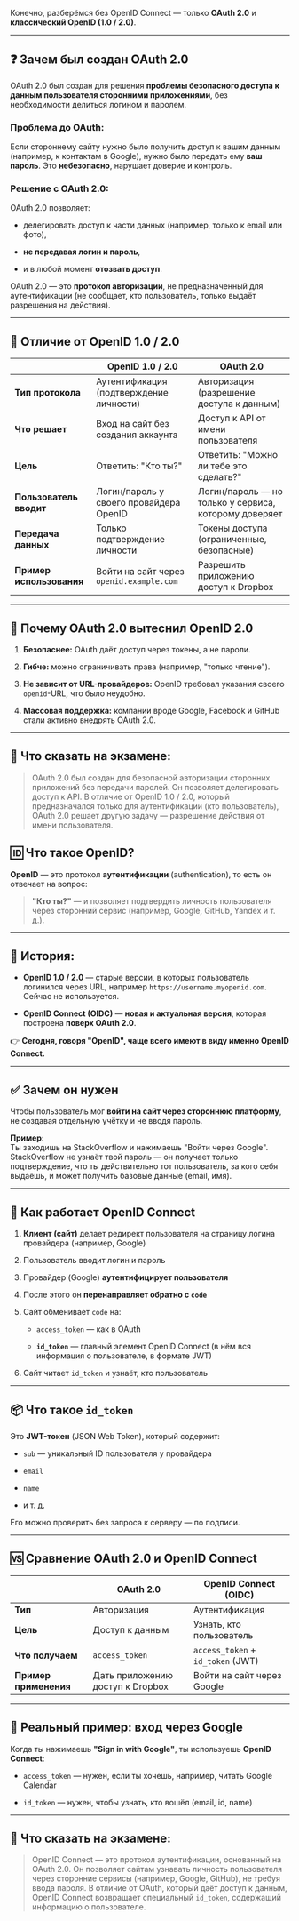 Конечно, разберёмся без OpenID Connect — только **OAuth 2.0** и **классический OpenID (1.0 / 2.0)**.

---

## ❓ Зачем был создан OAuth 2.0

OAuth 2.0 был создан для решения **проблемы безопасного доступа к данным пользователя сторонними приложениями**, без необходимости делиться логином и паролем.

### Проблема до OAuth:

Если стороннему сайту нужно было получить доступ к вашим данным (например, к контактам в Google), нужно было передать ему **ваш пароль**. Это **небезопасно**, нарушает доверие и контроль.

### Решение с OAuth 2.0:

OAuth 2.0 позволяет:

- делегировать доступ к части данных (например, только к email или фото),
    
- **не передавая логин и пароль**,
    
- и в любой момент **отозвать доступ**.
    

OAuth 2.0 — это **протокол авторизации**, не предназначенный для аутентификации (не сообщает, кто пользователь, только выдаёт разрешения на действия).

---

## 🔁 Отличие от OpenID 1.0 / 2.0

| |**OpenID 1.0 / 2.0**|**OAuth 2.0**|
|---|---|---|
|**Тип протокола**|Аутентификация (подтверждение личности)|Авторизация (разрешение доступа к данным)|
|**Что решает**|Вход на сайт без создания аккаунта|Доступ к API от имени пользователя|
|**Цель**|Ответить: "Кто ты?"|Ответить: "Можно ли тебе это сделать?"|
|**Пользователь вводит**|Логин/пароль у своего провайдера OpenID|Логин/пароль — но только у сервиса, которому доверяет|
|**Передача данных**|Только подтверждение личности|Токены доступа (ограниченные, безопасные)|
|**Пример использования**|Войти на сайт через `openid.example.com`|Разрешить приложению доступ к Dropbox|

---

## 🔐 Почему OAuth 2.0 вытеснил OpenID 2.0

1. **Безопаснее:** OAuth даёт доступ через токены, а не пароли.
    
2. **Гибче:** можно ограничивать права (например, "только чтение").
    
3. **Не зависит от URL-провайдеров:** OpenID требовал указания своего `openid`-URL, что было неудобно.
    
4. **Массовая поддержка:** компании вроде Google, Facebook и GitHub стали активно внедрять OAuth 2.0.
    

---

## 📌 Что сказать на экзамене:

> OAuth 2.0 был создан для безопасной авторизации сторонних приложений без передачи паролей. Он позволяет делегировать доступ к API. В отличие от OpenID 1.0 / 2.0, который предназначался только для аутентификации (кто пользователь), OAuth 2.0 решает другую задачу — разрешение действия от имени пользователя.

## 🆔 Что такое OpenID?

**OpenID** — это протокол **аутентификации** (authentication), то есть он отвечает на вопрос:

> **"Кто ты?"** — и позволяет подтвердить личность пользователя через сторонний сервис (например, Google, GitHub, Yandex и т. д.).

---

## 📘 История:

- **OpenID 1.0 / 2.0** — старые версии, в которых пользователь логинился через URL, например `https://username.myopenid.com`. Сейчас не используется.
    
- **OpenID Connect (OIDC)** — **новая и актуальная версия**, которая построена **поверх OAuth 2.0**.
    

👉 **Сегодня, говоря "OpenID", чаще всего имеют в виду именно OpenID Connect.**

---

## ✅ Зачем он нужен

Чтобы пользователь мог **войти на сайт через стороннюю платформу**, не создавая отдельную учётку и не вводя пароль.

**Пример:**  
Ты заходишь на StackOverflow и нажимаешь "Войти через Google".  
StackOverflow не узнаёт твой пароль — он получает только подтверждение, что ты действительно тот пользователь, за кого себя выдаёшь, и может получить базовые данные (email, имя).

---

## 🧠 Как работает OpenID Connect

1. **Клиент (сайт)** делает редирект пользователя на страницу логина провайдера (например, Google)
    
2. Пользователь вводит логин и пароль
    
3. Провайдер (Google) **аутентифицирует пользователя**
    
4. После этого он **перенаправляет обратно с `code`**
    
5. Сайт обменивает `code` на:
    
    - `access_token` — как в OAuth
        
    - **`id_token`** — главный элемент OpenID Connect (в нём вся информация о пользователе, в формате JWT)
        
6. Сайт читает `id_token` и узнаёт, кто пользователь
    

---

## 📦 Что такое `id_token`

Это **JWT-токен** (JSON Web Token), который содержит:

- `sub` — уникальный ID пользователя у провайдера
    
- `email`
    
- `name`
    
- и т. д.
    

Его можно проверить без запроса к серверу — по подписи.

---

## 🆚 Сравнение OAuth 2.0 и OpenID Connect

| |OAuth 2.0|OpenID Connect (OIDC)|
|---|---|---|
|**Тип**|Авторизация|Аутентификация|
|**Цель**|Доступ к данным|Узнать, кто пользователь|
|**Что получаем**|`access_token`|`access_token` + `id_token` (JWT)|
|**Пример применения**|Дать приложению доступ к Dropbox|Войти на сайт через Google|

---

## 🧪 Реальный пример: вход через Google

Когда ты нажимаешь **"Sign in with Google"**, ты используешь **OpenID Connect**:

- `access_token` — нужен, если ты хочешь, например, читать Google Calendar
    
- `id_token` — нужен, чтобы узнать, кто вошёл (email, id, name)
    

---

## 📝 Что сказать на экзамене:

> OpenID Connect — это протокол аутентификации, основанный на OAuth 2.0. Он позволяет сайтам узнавать личность пользователя через сторонние сервисы (например, Google, GitHub), не требуя ввода пароля. В отличие от OAuth, который даёт доступ к данным, OpenID Connect возвращает специальный `id_token`, содержащий информацию о пользователе.